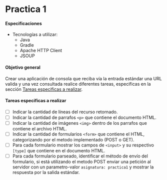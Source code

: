 # Practica 1

#### Especificaciones

- Tecnologías a utilizar:
  - Java
  - Gradle
  - Apache HTTP Client
  - JSOUP

#### Objetivo general

Crear una aplicación de consola que reciba vía la entrada estándar una URL valida y una vez consultada realice diferentes tareas, especificas en la sección [Tareas especificas a realizar](#tareas-especificas-a-realizar).

#### Tareas especificas a realizar

- [ ] Indicar la cantidad de líneas del recurso retornado.
- [ ] Indicar la cantidad de parrafos `<p>` que contiene el documento HTML.
- [ ] Indicar la cantidad de imágenes `<img>` dentro de los parrafos que contiene el archivo HTML.
- [ ] Indicar la cantidad de formularios `<form>` que contiene el HTML, categorizando por el metodo implementado (POST o GET).
- [ ] Para cada formulario mostrar los campos de `<input>` y su respectivo `[type]` que contiene en el documento HTML.
- [ ] Para cada formulario parseado, identificar el método de envío del formulario, si está utilizando el metodo POST enviar una petición al servidor con un parametro-valor `asignatura: practica1` y mostrar la respuesta por la salida estándar.